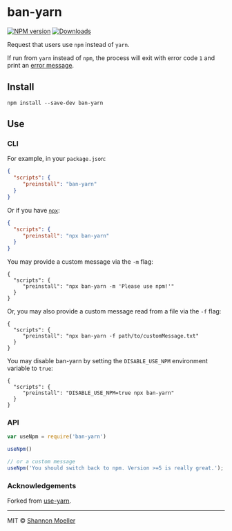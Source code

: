 # ban-yarn

[![NPM version][npm-img]][npm-url] [![Downloads][downloads-img]][npm-url]

Request that users use `npm` instead of `yarn`.

If run from `yarn` instead of `npm`, the process will exit with error code `1` and print an [error message](https://raw.githubusercontent.com/shannonmoeller/ban-yarn/master/message.txt).

## Install

`npm install --save-dev ban-yarn`

## Use

### CLI

For example, in your `package.json`:
```json
{
  "scripts": {
     "preinstall": "ban-yarn"
  }
}
```

Or if you have [`npx`][npx]:
```json
{
  "scripts": {
     "preinstall": "npx ban-yarn"
  }
}
```

You may provide a custom message via the `-m` flag:
```
{
  "scripts": {
     "preinstall": "npx ban-yarn -m 'Please use npm!'"
  }
}
```

Or, you may also provide a custom message read from a file via the `-f` flag:
```
{
  "scripts": {
     "preinstall": "npx ban-yarn -f path/to/customMessage.txt"
  }
}
```

You may disable ban-yarn by setting the `DISABLE_USE_NPM` environment variable to `true`:
```
{
  "scripts": {
     "preinstall": "DISABLE_USE_NPM=true npx ban-yarn"
  }
}
```

### API

```js
var useNpm = require('ban-yarn')

useNpm()

// or a custom message
useNpm('You should switch back to npm. Version >=5 is really great.');
```

### Acknowledgements

Forked from [use-yarn](http://npm.im/use-yarn).

----

MIT © [Shannon Moeller](http://shannonmoeller.com)

[npx]:           https://www.npmjs.com/package/npx
[downloads-img]: http://img.shields.io/npm/dm/ban-yarn.svg?style=flat-square
[npm-img]:       http://img.shields.io/npm/v/ban-yarn.svg?style=flat-square
[npm-url]:       https://npmjs.org/package/ban-yarn

